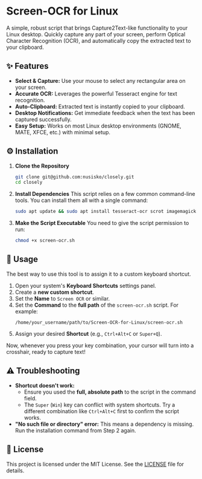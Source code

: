 # Screen-OCR for Linux


A simple, robust script that brings Capture2Text-like functionality to your Linux desktop. Quickly capture any part of your screen, perform Optical Character Recognition (OCR), and automatically copy the extracted text to your clipboard.

## ✨ Features

* **Select & Capture:** Use your mouse to select any rectangular area on your screen.
* **Accurate OCR:** Leverages the powerful Tesseract engine for text recognition.
* **Auto-Clipboard:** Extracted text is instantly copied to your clipboard.
* **Desktop Notifications:** Get immediate feedback when the text has been captured successfully.
* **Easy Setup:** Works on most Linux desktop environments (GNOME, MATE, XFCE, etc.) with minimal setup.

## ⚙️ Installation

1.  **Clone the Repository**
    ```bash
    git clone git@github.com:nusisko/closely.git
    cd closely
    ```

2.  **Install Dependencies**
    This script relies on a few common command-line tools. You can install them all with a single command:
    ```bash
    sudo apt update && sudo apt install tesseract-ocr scrot imagemagick xsel libnotify-bin
    ```

3.  **Make the Script Executable**
    You need to give the script permission to run:
    ```bash
    chmod +x screen-ocr.sh
    ```

## 🚀 Usage

The best way to use this tool is to assign it to a custom keyboard shortcut.

1.  Open your system's **Keyboard Shortcuts** settings panel.
2.  Create a **new custom shortcut**.
3.  Set the **Name** to `Screen OCR` or similar.
4.  Set the **Command** to the **full path** of the `screen-ocr.sh` script. For example:
    ```
    /home/your_username/path/to/Screen-OCR-for-Linux/screen-ocr.sh
    ```
5.  Assign your desired **Shortcut** (e.g., `Ctrl+Alt+C` or `Super+Q`).

Now, whenever you press your key combination, your cursor will turn into a crosshair, ready to capture text!

## ⚠️ Troubleshooting

* **Shortcut doesn't work:**
    * Ensure you used the **full, absolute path** to the script in the command field.
    * The `Super` (`Win`) key can conflict with system shortcuts. Try a different combination like `Ctrl+Alt+C` first to confirm the script works.
* **"No such file or directory" error:**
    This means a dependency is missing. Run the installation command from Step 2 again.

## 📜 License

This project is licensed under the MIT License. See the [LICENSE](LICENSE) file for details.